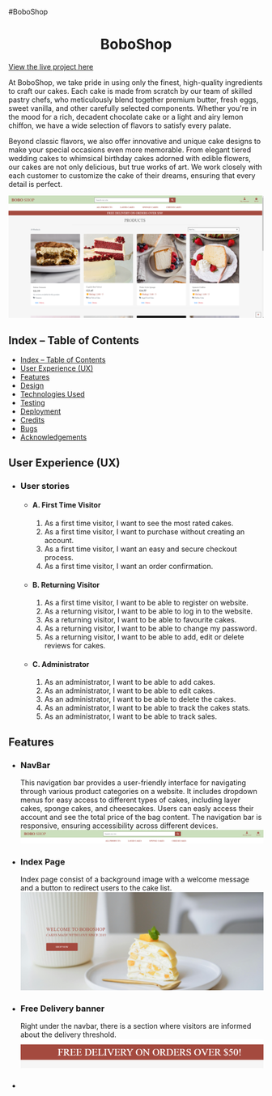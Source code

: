 #BoboShop
<h1 align="center">BoboShop</h1>

[View the live project here](https://boboshop-4896cb751ade.herokuapp.com/)

At BoboShop, we take pride in using only the finest, high-quality ingredients to craft our cakes. Each cake is made from scratch by our team of skilled pastry chefs, who meticulously blend together premium butter, fresh eggs, sweet vanilla, and other carefully selected components. Whether you're in the mood for a rich, decadent chocolate cake or a light and airy lemon chiffon, we have a wide selection of flavors to satisfy every palate.

Beyond classic flavors, we also offer innovative and unique cake designs to make your special occasions even more memorable. From elegant tiered wedding cakes to whimsical birthday cakes adorned with edible flowers, our cakes are not only delicious, but true works of art. We work closely with each customer to customize the cake of their dreams, ensuring that every detail is perfect.

![Mockup](documentation/headimage.png)

## Index – Table of Contents
- [Index – Table of Contents](#index--table-of-contents)
- [User Experience (UX)](#user-experience-ux)
- [Features](#features)
- [Design](#design)
- [Technologies Used](#technologies-used)
- [Testing](#testing)
- [Deployment](#deployment)
- [Credits](#credits)
- [Bugs](#bugs)
- [Acknowledgements](#acknowledgements)


## User Experience (UX)

- ### User stories
  - #### A. First Time Visitor
    1. As a first time visitor, I want to see the most rated cakes.
    3. As a first time visitor, I want to purchase without creating an account.
    4. As a first time visitor, I want an easy and secure checkout process.
    4. As a first time visitor, I want an order confirmation.

  - #### B. Returning Visitor
    1. As a first time visitor, I want to be able to register on website.
    2. As a returning visitor, I want to be able to log in to the website.
    3. As a returning visitor, I want to be able to favourite cakes.
    4. As a returning visitor, I want to be able to change my password.
    5. As a returning visitor, I want to be able to add, edit or delete reviews for cakes.
  - #### C. Administrator
    1. As an administrator, I want to be able to add cakes.
    2. As an administrator, I want to be able to edit cakes.
    2. As an administrator, I want to be able to delete the cakes.
    2. As an administrator, I want to be able to track the cakes stats.
    2. As an administrator, I want to be able to track sales.


## Features
 - ### NavBar
    This navigation bar provides a user-friendly interface for navigating through various product categories on a website. It includes dropdown menus for easy access to different types of cakes, including layer cakes, sponge cakes, and cheesecakes. Users can easly access their account and see the total price of the bag content. The navigation bar is responsive, ensuring accessibility across different devices.
    ![Mockup](documentation/features/navbar.png)
 - ### Index Page
   Index page consist of a background image with a welcome message and a button to redirect users to the cake list.
    ![Mockup](documentation/features/index.png)

 - ### Free Delivery banner
    Right under the navbar, there is a section where visitors are informed about the delivery threshold.
    ![Mockup](documentation/features/deliverybanner.png)
 - ###  